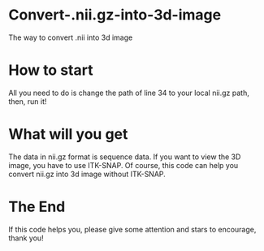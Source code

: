 # Convert-.nii.gz-into-3d-image
The way to convert .nii into 3d image
# How to start
All you need to do is change the path of line 34 to your local nii.gz path, then, run it!
# What will you get
The data in nii.gz format is sequence data. If you want to view the 3D image, you have to use ITK-SNAP. Of course, this code can help you convert nii.gz into 3d image without ITK-SNAP.
# The End
If this code helps you, please give some attention and stars to encourage, thank you!
